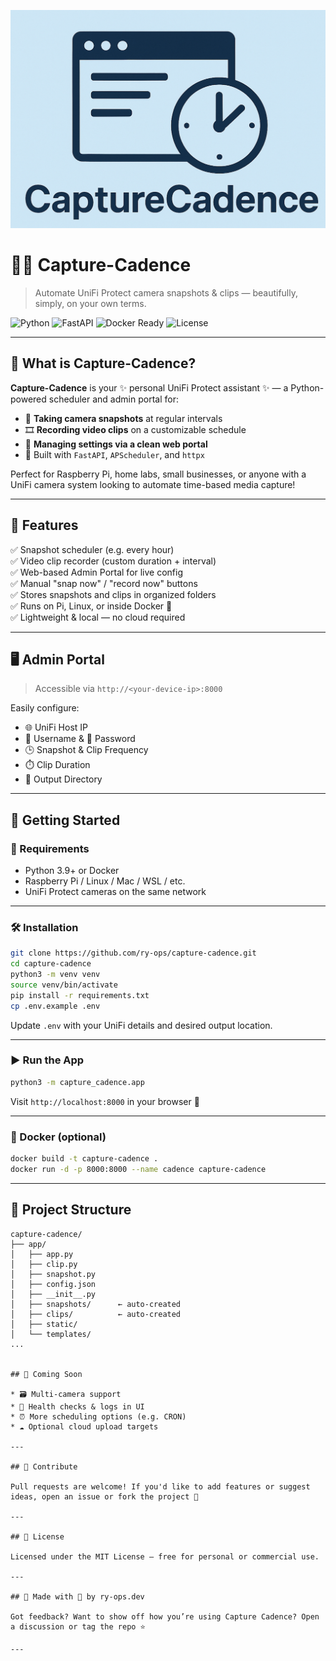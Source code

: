 ![Alt text](https://github.com/ry-ops/CaptureCadence/blob/main/CaptureCadence.jpg)

# 🎥✨ Capture-Cadence

> Automate UniFi Protect camera snapshots & clips — beautifully, simply, on your own terms.

![Python](https://img.shields.io/badge/Python-3.9%2B-blue?logo=python)
![FastAPI](https://img.shields.io/badge/Powered%20by-FastAPI-009688?logo=fastapi)
![Docker Ready](https://img.shields.io/badge/Docker-Ready-blue?logo=docker)
![License](https://img.shields.io/badge/License-MIT-green)

---

## 🔧 What is Capture-Cadence?

**Capture-Cadence** is your ✨ personal UniFi Protect assistant ✨ — a Python-powered scheduler and admin portal for:

- 📸 **Taking camera snapshots** at regular intervals
- 🎞️ **Recording video clips** on a customizable schedule
- 🧠 **Managing settings via a clean web portal**
- 🧰 Built with `FastAPI`, `APScheduler`, and `httpx`

Perfect for Raspberry Pi, home labs, small businesses, or anyone with a UniFi camera system looking to automate time-based media capture!

---

## 🌟 Features

✅ Snapshot scheduler (e.g. every hour)  
✅ Video clip recorder (custom duration + interval)  
✅ Web-based Admin Portal for live config  
✅ Manual "snap now" / "record now" buttons  
✅ Stores snapshots and clips in organized folders  
✅ Runs on Pi, Linux, or inside Docker 🐳  
✅ Lightweight & local — no cloud required

---

## 🖥️ Admin Portal

> Accessible via `http://<your-device-ip>:8000`

Easily configure:

- 🌐 UniFi Host IP
- 👤 Username & 🔐 Password
- 🕒 Snapshot & Clip Frequency
- ⏱️ Clip Duration
- 📁 Output Directory

---

## 🚀 Getting Started

### 🧪 Requirements

- Python 3.9+ or Docker
- Raspberry Pi / Linux / Mac / WSL / etc.
- UniFi Protect cameras on the same network

---

### 🛠 Installation

```bash
git clone https://github.com/ry-ops/capture-cadence.git
cd capture-cadence
python3 -m venv venv
source venv/bin/activate
pip install -r requirements.txt
cp .env.example .env
````

Update `.env` with your UniFi details and desired output location.

---

### ▶️ Run the App

```bash
python3 -m capture_cadence.app
```

Visit `http://localhost:8000` in your browser 🎉

---

### 🐳 Docker (optional)

```bash
docker build -t capture-cadence .
docker run -d -p 8000:8000 --name cadence capture-cadence
```

---

## 📂 Project Structure

```
capture-cadence/
├── app/
│   ├── app.py
│   ├── clip.py
│   ├── snapshot.py
│   ├── config.json
│   ├── __init__.py
│   ├── snapshots/      ← auto-created
│   ├── clips/          ← auto-created
│   ├── static/
│   └── templates/
...


## 🔮 Coming Soon

* 🗃️ Multi-camera support
* 🧪 Health checks & logs in UI
* ⏰ More scheduling options (e.g. CRON)
* ☁️ Optional cloud upload targets

---

## 🤝 Contribute

Pull requests are welcome! If you'd like to add features or suggest ideas, open an issue or fork the project 🚀

---

## 📜 License

Licensed under the MIT License — free for personal or commercial use.

---

## 👋 Made with 🧡 by ry-ops.dev

Got feedback? Want to show off how you’re using Capture Cadence? Open a discussion or tag the repo ⭐

---
